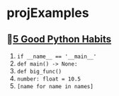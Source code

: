 # projExamples

## 📁[5 Good Python Habits](https://www.youtube.com/watch?v=I72uD8ED73U)
1. `if __name__ == '__main__'`
2. `def main() -> None:`
3. `def big_func()`
4. `number: float = 10.5`
5. `[name for name in names]`
